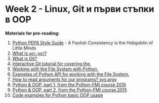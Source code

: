 # Week 2 - Linux, Git и първи стъпки в ОOP

**Materials for pre-reading:**

1. [Python PEP8 Style Guide](https://www.python.org/dev/peps/pep-0008/) - A Foolish Consistency is the Hobgoblin of Little Minds
2. [What is `apt-get`?](https://help.ubuntu.com/community/AptGet/Howto)
3. [What is Git?](http://git-scm.com/book/en/v2/Getting-Started-Git-Basics)
4. [Interactive Git tutorial for covering the.](https://try.github.io/levels/1/challenges/1)
5. [Working with the File System with Python.](https://docs.python.org/3.4/tutorial/inputoutput.html#reading-and-writing-files)
6. [Examples of Python API for working with the File System.](materials/working_with_files.md)
7. [How to read arguments for our programs? sys.argv](materials/program_arguments.md)
8. [Python & OOP, part 1, from the Python-FMI course 2015](http://fmi.py-bg.net/lectures/03-oop#1)
9. [Python & OOP, part 2, from the Python-FMI course 2015](http://fmi.py-bg.net/lectures/04-oop-2#1)
10. [Code examples for Python basic OOP usage](materials/oop.md)

